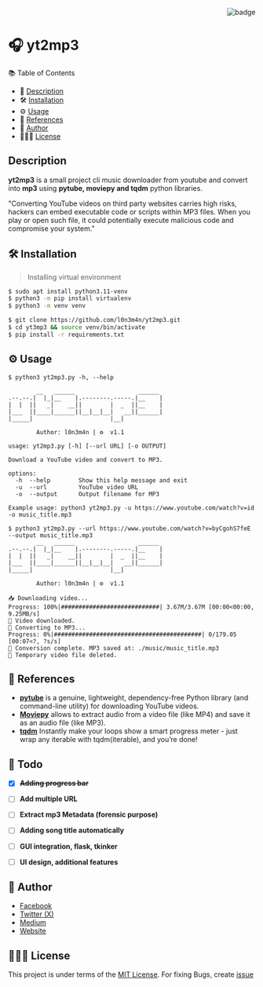<p align="right"><img src="https://visitor-badge.laobi.icu/badge?page_id=l0n3m4n" alt="badge"/></p>

# 🎧 yt2mp3     
📚 Table of Contents
- 📜 [Description](#-description)
- 🛠️ [Installation](#-installation)
- ⚙️ [Usage](#-usage)
- 💁 [References](#-references)
- 📌 [Author](#-author)
- 👨🏾‍⚖️ [License](#-license)

## Description  
**yt2mp3** is a small project cli music downloader from youtube and convert into **mp3** using **pytube, moviepy and tqdm** python libraries.

"Converting YouTube videos on third party websites carries high risks, hackers can embed executable code or scripts within MP3 files. When you play or open such file, it could potentially execute malicious code and compromise your system."

## 🛠️ Installation 
> Installing virtual environment
```bash
$ sudo apt install python3.11-venv
$ python3 -m pip install virtualenv 
$ python3 -m venv venv 
```

```bash
$ git clone https://github.com/l0n3m4n/yt2mp3.git
$ cd yt3mp3 && source venv/bin/activate
$ pip install -r requirements.txt
```
## ⚙️ Usage 
```shell
$ python3 yt2mp3.py -h, --help

        __   ______                  ______ 
.--.--.|  |_|__    |.--------.-----.|__    |
|  |  ||   _|    __||        |  _  ||__    |
|___  ||____|______||__|__|__|   __||______|
|_____|                      |__|           
                                                                         
        Author: l0n3m4n | ⚙️  v1.1 

usage: yt2mp3.py [-h] [--url URL] [-o OUTPUT]

Download a YouTube video and convert to MP3.

options:
  -h  --help        Show this help message and exit
  -u  --url         YouTube video URL
  -o  --output      Output filename for MP3

Example usage: python3 yt2mp3.py -u https://www.youtube.com/watch?v=id -o music_title.mp3
```

```shell
$ python3 yt2mp3.py --url https://www.youtube.com/watch?v=byCgohS7feE --output music_title.mp3
        __   ______                  ______ 
.--.--.|  |_|__    |.--------.-----.|__    |
|  |  ||   _|    __||        |  _  ||__    |
|___  ||____|______||__|__|__|   __||______|
|_____|                      |__|           
                                                                         
        Author: l0n3m4n | ⚙️  v1.1 

📥 Downloading video...
Progress: 100%|############################| 3.67M/3.67M [00:00<00:00, 9.25MB/s]
💾 Video downloaded.
🎵 Converting to MP3...
Progress: 0%|##########################################| 0/179.05 [00:07<?, ?s/s]
💽 Conversion complete. MP3 saved at: ./music/music_title.mp3                                                                               
🚮 Temporary video file deleted.
```
## 💁 References
- [**pytube**](https://pypi.org/project/pytube/) is a genuine, lightweight, dependency-free Python library (and command-line utility) for downloading YouTube videos.
- [**Moviepy**](https://pypi.org/project/moviepy/) allows to extract audio from a video file (like MP4) and save it as an audio file (like MP3).
- [**tqdm**](https://pypi.org/project/tqdm/) Instantly make your loops show a smart progress meter - just wrap any iterable with tqdm(iterable), and you’re done!

## 📝 Todo
- [x] **~~Adding progress bar~~**
- [ ] **Add multiple URL**
- [ ] **Extract mp3 Metadata (forensic purpose)**
- [ ] **Adding song title automatically**
- [ ] **GUI integration, flask, tkinker**
- [ ] **UI design, additional features**



## 📌 Author
- [Facebook](https://facebook.com/l0n3m4n)
- [Twitter (X)](https://twitter.com/l0n3m4n)
- [Medium](https://medium.com/l0n3m4n)
- [Website](https://l0n3m4n.github.io)

## 👨🏾‍⚖️ License
This project is under terms of the [MIT License](LICENSE). For fixing Bugs, create [issue](https://github.com/l0n3m4n/yt2mp3/issues/new)
